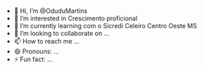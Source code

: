 - 👋 Hi, I’m @OduduMartins
- 👀 I’m interested in Crescimento proficional
- 🌱 I’m currently learning com o Sicredi Celeiro Centro Oeste MS
- 💞️ I’m looking to collaborate on ...
- 📫 How to reach me ...
- 😄 Pronouns: ...
- ⚡ Fun fact: ...

<!---
OduduMartins/OduduMartins is a ✨ special ✨ repository because its `README.md` (this file) appears on your GitHub profile.
You can click the Preview link to take a look at your changes.
--->
